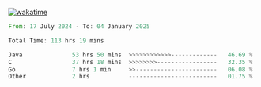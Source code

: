 [![wakatime](https://wakatime.com/badge/user/5970ac98-85fb-4bfd-a7d8-142e7d5bd274.svg)](https://wakatime.com/@5970ac98-85fb-4bfd-a7d8-142e7d5bd274)

<!--START_SECTION:waka-->

```rust
From: 17 July 2024 - To: 04 January 2025

Total Time: 113 hrs 19 mins

Java              53 hrs 50 mins  >>>>>>>>>>>>-------------   46.69 %
C                 37 hrs 18 mins  >>>>>>>>-----------------   32.35 %
Go                7 hrs 1 min     >>-----------------------   06.08 %
Other             2 hrs           -------------------------   01.75 %
```

<!--END_SECTION:waka-->
